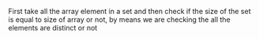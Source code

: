 First take all the array element in a set and then check if the size of the set is equal to size of array or not, by means we are checking the all the elements are distinct or not